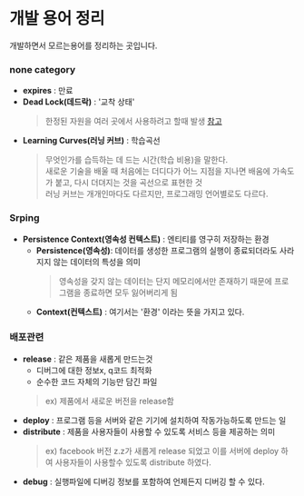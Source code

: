 # 개발 용어 정리
개발하면서 모르는용어를 정리하는 곳입니다.
### none category
- **expires** : 만료
- **Dead Lock(데드락)** : '교착 상태' 
    >한정된 자원을 여러 곳에서 사용하려고 할때 발생 [참고](https://includestdio.tistory.com/12)
- **Learning Curves(러닝 커브)** : 학습곡선
    >무엇인가를 습득하는 데 드는 시간(학습 비용)을 말한다.  
    >새로운 기술을 배울 때 처음에는 더디다가 어느 지점을 지나면 배움에 가속도가 붙고, 다시 더뎌지는 것을 곡선으로 표현한 것  
    >러닝 커브는 개개인마다도 다르지만, 프로그래밍 언어별로도 다르다.
### Srping
- **Persistence Context(영속성 컨텍스트)** : 엔티티를 영구히 저장하는 환경
    - **Persistence(영속성)**: 데이터를 생성한 프로그램의 실행이 종료되더라도 사라지지 않는 데이터의 특성을 의미
        >영속성을 갖지 않는 데이터는 단지 메모리에서만 존재하기 때문에 프로그램을 종료하면 모두 잃어버리게 됨
    - **Context(컨텍스트)** : 여기서는 '환경' 이라는 뜻을 가지고 있다.
    
### 배포관련
- **release** : 같은 제품을 새롭게 만드는것
    - 디버그에 대한 정보x, q코드 최적화
    - 순수한 코드 자체의 기능만 담긴 파일
    >ex) 제품에서 새로운 버전을 release함
- **deploy** : 프로그램 등을 서버와 같은 기기에 설치하여 작동가능하도록 만드는 일
- **distribute** : 제품을 사용자들이 사용할 수 있도록 서비스 등을 제공하는 의미
    > ex) facebook 버전 z.z가 새롭게 release 되었고 이를 서버에 deploy 하여 사용자들이 사용할수 있도록 distribute 하였다.
- **debug** : 실행파일에 디버깅 정보를 포함하여 언제든지 디버깅 할 수 있다.